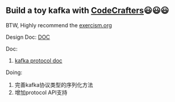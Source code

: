 ## Build a toy kafka with [CodeCrafters](https://app.codecrafters.io/)😃😃😃

BTW, Highly recommend the [exercism.org](https://exercism.org/dashboard)

Design Doc: [DOC](./design%20doc/dd.md)

Doc:  
1. [kafka protocol doc](https://kafka.apache.org/protocol.html)

Doing:
1. 完善kafka协议类型的序列化方法
2. 增加protocol API支持